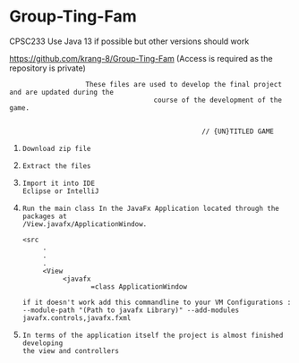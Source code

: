 # Group-Ting-Fam
CPSC233
Use Java 13 if possible but other versions should work

https://github.com/krang-8/Group-Ting-Fam (Access is required as the repository is private)

                       These files are used to develop the final project and are updated during the 
                                        course of the development of the game. 


                                                    // {UN}TITLED GAME
       
1.     Download zip file
2.     Extract the files 
3.     Import it into IDE 
       Eclipse or IntelliJ
      

4.     Run the main class In the JavaFx Application located through the packages at
       /View.javafx/ApplicationWindow.
       
       <src
            .
            .
            .
            <View
                 <javafx
                        =class ApplicationWindow
                        
       if it doesn't work add this commandline to your VM Configurations : 
       --module-path "(Path to javafx Library)" --add-modules javafx.controls,javafx.fxml
                 
5.     In terms of the application itself the project is almost finished developing 
       the view and controllers                                      
